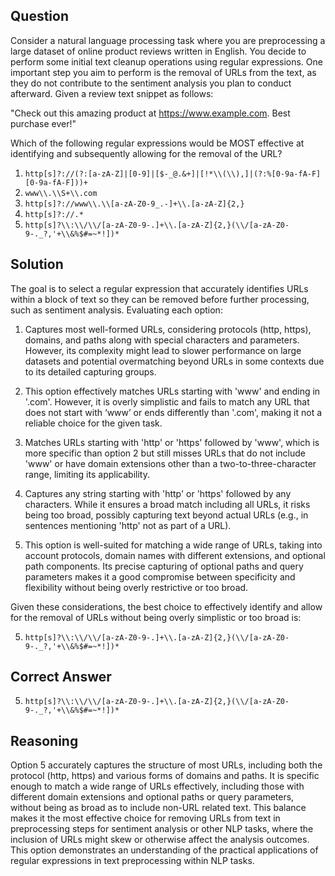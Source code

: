 ## Question

Consider a natural language processing task where you are preprocessing a large dataset of online product reviews written in English. You decide to perform some initial text cleanup operations using regular expressions. One important step you aim to perform is the removal of URLs from the text, as they do not contribute to the sentiment analysis you plan to conduct afterward. Given a review text snippet as follows:

"Check out this amazing product at https://www.example.com. Best purchase ever!"

Which of the following regular expressions would be MOST effective at identifying and subsequently allowing for the removal of the URL?

1. `http[s]?://(?:[a-zA-Z]|[0-9]|[$-_@.&+]|[!*\\(\\),]|(?:%[0-9a-fA-F][0-9a-fA-F]))+`
2. `www\\.\\S+\\.com`
3. `http[s]?://www\\.\\[a-zA-Z0-9_.-]+\\.[a-zA-Z]{2,}`
4. `http[s]?://.*`
5. `http[s]?\\:\\/\\/[a-zA-Z0-9-.]+\\.[a-zA-Z]{2,}(\\/[a-zA-Z0-9-._?,'+\\&%$#=~*!])*`

## Solution

The goal is to select a regular expression that accurately identifies URLs within a block of text so they can be removed before further processing, such as sentiment analysis. Evaluating each option:

1. Captures most well-formed URLs, considering protocols (http, https), domains, and paths along with special characters and parameters. However, its complexity might lead to slower performance on large datasets and potential overmatching beyond URLs in some contexts due to its detailed capturing groups.
   
2. This option effectively matches URLs starting with 'www' and ending in '.com'. However, it is overly simplistic and fails to match any URL that does not start with ‘www’ or ends differently than '.com', making it not a reliable choice for the given task.
   
3. Matches URLs starting with 'http' or 'https' followed by 'www', which is more specific than option 2 but still misses URLs that do not include 'www' or have domain extensions other than a two-to-three-character range, limiting its applicability.
   
4. Captures any string starting with 'http' or 'https' followed by any characters. While it ensures a broad match including all URLs, it risks being too broad, possibly capturing text beyond actual URLs (e.g., in sentences mentioning 'http' not as part of a URL).
   
5. This option is well-suited for matching a wide range of URLs, taking into account protocols, domain names with different extensions, and optional path components. Its precise capturing of optional paths and query parameters makes it a good compromise between specificity and flexibility without being overly restrictive or too broad.

Given these considerations, the best choice to effectively identify and allow for the removal of URLs without being overly simplistic or too broad is:

5. `http[s]?\\:\\/\\/[a-zA-Z0-9-.]+\\.[a-zA-Z]{2,}(\\/[a-zA-Z0-9-._?,'+\\&%$#=~*!])*`

## Correct Answer

5. `http[s]?\\:\\/\\/[a-zA-Z0-9-.]+\\.[a-zA-Z]{2,}(\\/[a-zA-Z0-9-._?,'+\\&%$#=~*!])*`

## Reasoning

Option 5 accurately captures the structure of most URLs, including both the protocol (http, https) and various forms of domains and paths. It is specific enough to match a wide range of URLs effectively, including those with different domain extensions and optional paths or query parameters, without being as broad as to include non-URL related text. This balance makes it the most effective choice for removing URLs from text in preprocessing steps for sentiment analysis or other NLP tasks, where the inclusion of URLs might skew or otherwise affect the analysis outcomes. This option demonstrates an understanding of the practical applications of regular expressions in text preprocessing within NLP tasks.